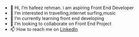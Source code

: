 - 👋 Hi, I’m hafeez rehman. i am aspiring Front End Developer
- 👀 I’m interested in travelling,internet surfing,music
- 🌱 I’m currently learning front end developing
- 💞️ I’m looking to collaborate on Front End Project
- 📫 How to reach me on [LinkedIn](https://www.linkedin.com/in/hafeez-reh/)

<!---
hrehman12/hrehman12 is a ✨ special ✨ repository because its `README.md` (this file) appears on your GitHub profile.
You can click the Preview link to take a look at your changes.
--->
